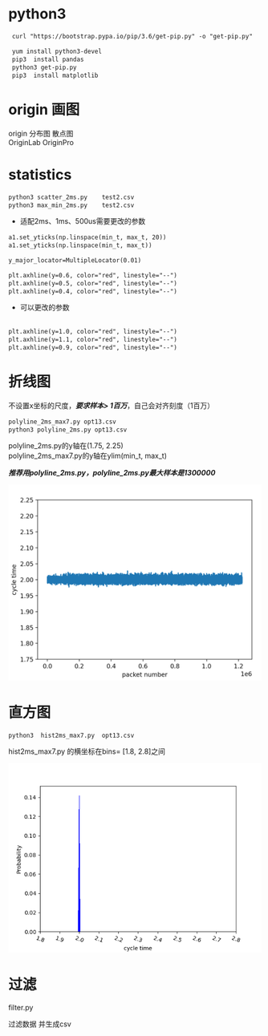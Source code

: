 # python3

```
 curl "https://bootstrap.pypa.io/pip/3.6/get-pip.py" -o "get-pip.py"
```

```
 yum install python3-devel 
 pip3  install pandas
 python3 get-pip.py 
 pip3  install matplotlib
```

# origin 画图
origin 分布图 散点图   
OriginLab OriginPro    
# statistics


```
python3 scatter_2ms.py    test2.csv
python3 max_min_2ms.py    test2.csv
```

+ 适配2ms、1ms、500us需要更改的参数   

```
a1.set_yticks(np.linspace(min_t, max_t, 20)) 
a1.set_yticks(np.linspace(min_t, max_t)) 
```

```
y_major_locator=MultipleLocator(0.01)
```

```
plt.axhline(y=0.6, color="red", linestyle="--")
plt.axhline(y=0.5, color="red", linestyle="--")
plt.axhline(y=0.4, color="red", linestyle="--")
```

+ 可以更改的参数   
```

plt.axhline(y=1.0, color="red", linestyle="--")
plt.axhline(y=1.1, color="red", linestyle="--")
plt.axhline(y=0.9, color="red", linestyle="--")
```

# 折线图

不设置x坐标的尺度，***要求样本> 1百万***，自己会对齐刻度（1百万）  

```
polyline_2ms_max7.py opt13.csv 
python3 polyline_2ms.py opt13.csv 
```

polyline_2ms.py的y轴在(1.75, 2.25)  
polyline_2ms_max7.py的y轴在ylim(min_t, max_t)  

***推荐用polyline_2ms.py，polyline_2ms.py最大样本是1300000***  

![image](pic/poly.png)

# 直方图

```
python3  hist2ms_max7.py  opt13.csv 
```
hist2ms_max7.py 的横坐标在bins= [1.8, 2.8]之间

![image](pic/ether.png)

# 过滤

filter.py

过滤数据 并生成csv
